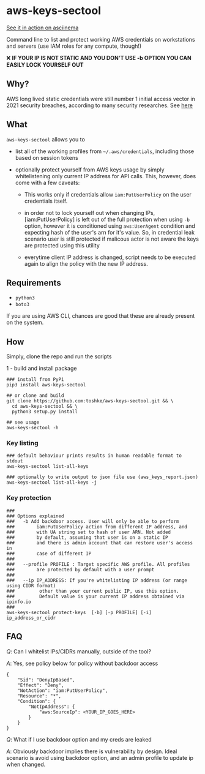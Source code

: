 # aws-keys-sectool


[See it in action on asciinema](https://asciinema.org/a/481461)

Command line to list and protect working AWS credentials
on workstations and servers (use IAM roles for any compute, though!)


❌  **IF YOUR IP IS NOT STATIC AND YOU DON'T USE -b OPTION YOU CAN EASILY LOCK 
YOURSELF OUT** 

## Why? 

AWS long lived static credentials were still number 1 initial access vector
in 2021 security breaches, according to many security researches. 
See [here](https://blog.christophetd.fr/cloud-security-breaches-and-vulnerabilities-2021-in-review/#Static_Credentials_Remain_the_Major_Initial_Access_Vector)

## What

`aws-keys-sectool`  allows you to 

- list all of the working profiles from `~/.aws/credentials`, including those based on session tokens

- optionally protect yourself from AWS keys usage by simply whitelistening only current IP address for
  API calls. This, however, does come with a few caveats:
  
  - This works only if credentials allow `iam:PutUserPolicy` on the user    credentials itself. 

  - in order not to lock yourself out when changing IPs, [iam:PutUserPolicy] is    left out of the full protection when using `-b` option, however
    it is conditioned using `aws:UserAgent` condition and expecting hash of the 
    user's arn for it's value. So, in credential leak scenario user is still protected if malicous actor is not aware the keys are protected using this utility
  
  - everytime client IP address is changed, script needs to be executed again to align the policy with the new IP address. 


## Requirements

- `python3` 
- `boto3` 

If you are using AWS CLI, chances are good that these are already present on the system. 

## How

Simply, clone the repo and run the scripts

1 - build and install package

```
### install from PyPi
pip3 install aws-keys-sectool

## or clone and build
git clone https://github.com:toshke/aws-keys-sectool.git && \
  cd aws-keys-sectool && \
  python3 setup.py install 

## see usage
aws-keys-sectool -h
```

### Key listing

```
### default behaviour prints results in human readable format to stdout
aws-keys-sectool list-all-keys

### optionally to write output to json file use (aws_keys_report.json)
aws-keys-sectool list-all-keys -j
```

### Key protection

```shell 
### 
### Options explained
###   -b Add backdoor access. User will only be able to perform 
###        iam:PutUserPolicy action from different IP address, and
###        with UA string set to hash of user ARN. Not added 
###        by default, assuming that user is on a static IP
###        and there is admin account that can restore user's access in 
###        case of different IP
###                      
###   --profile PROFILE : Target specific AWS profile. All profiles 
###        are protected by default with a user prompt
###
###   --ip IP_ADDRESS: If you're whitelisting IP address (or range using CIDR format)
###         other than your current public IP, use this option. 
###         Default value is your current IP address obtained via ipinfo.io  
###
aws-keys-sectool protect-keys  [-b] [-p PROFILE] [-i] ip_address_or_cidr
```

## FAQ

*Q*: Can I whitelist IPs/CIDRs manually, outside of the tool?

*A*: Yes, see policy below for policy without backdoor access
```
{
    "Sid": "DenyIpBased",
    "Effect": "Deny",
    "NotAction": "iam:PutUserPolicy",
    "Resource": "*",
    "Condition": {
        "NotIpAddress": {
            "aws:SourceIp": <YOUR_IP_GOES_HERE>
        }
    }
}
```



*Q*: What if I use backdoor option and my creds are leaked

*A*: Obviously backdoor implies there is vulnerability by design. 
Ideal scenario is avoid using backdoor option, and an admin profile
to update ip when changed. 
